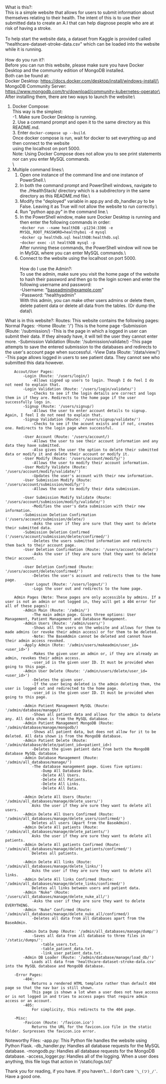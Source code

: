 What is this?:\
This is a simple website that allows for users to submit information about themselves relating to their health.
The intent of this is to use their submitted data to create an A.I that can help diagnose people who are at risk of
having a stroke.\
\
To help start the website data, a dataset from Kaggle is provided called "healthcare-dataset-stroke-data.csv" which can
be loaded into the website while it is running.\
\
How do you run it?:\
Before you can run this website, please make sure you have Docker Desktop and the community edition of MongoDB installed.\
Both can be found at:\
Docker Desktop: https://docs.docker.com/desktop/install/windows-install/\
MongoDB Community Server: https://www.mongodb.com/try/download/community-kubernetes-operator\
\
After installing them, there are two ways to launch the website:\
1. Docker Compose:\
    This way is the simplest:\
        -1. Make sure Docker Desktop is running.\
        2. Use a command prompt and open it to the same directory as this README.md.\
        3. Enter `docker-compose up --build`.\
    Once docker compose is run, wait for docker to set everything up and then connect to the website\
    using the localhost on port 5000.\
    Note: Using Docker Compose does not allow you to see print statements nor can you enter MySQL commands.\
\
2. Multiple command lines:\
    1. Open one instance of the command line and one instance of PowerShell.\
    2. In both the command prompt and PowerShell windows, navigate to the ./HealthStack/ directory which is a subdirectory in the same directory as this README.md file.\
    3. Modify the "deployed" variable in app.py and db_handler.py to be False. Leaving it as True will not allow the website to run correctly.\
    4. Run "python app.py" in the command line.\
    5. In the PowerShell window, make sure Docker Desktop is running and then enter the following commands in order:\
        -`docker run --name healthDB -p1234:3306 -e MYSQL_ROOT_PASSWORD=healthyboi -d mysql`\
        -`docker cp healthdb.sql healthDB:healthdb.sql`\
        -`docker exec -it healthDB mysql -p`\
    After running these commands, the PowerShell window will now be in MySQL where you can enter MySQL commands.\
    6. Connect to the website using the localhost on port 5000.\
\
How do I use the Admin?:\
To use the admin, make sure you visit the home page of the website to hash their password and then go to the login screen and
enter the following username and password:\
    -Username: "baseadmin@example.com"\
    -Password: "healthyadmin"\
With this admin, you can make other users admins or delete them, delete patient data or delete all data from the tables. (Or dump the data)\

What is in this website?:
    Routes:
    This website contains the following pages:
        Normal Pages:
            -Home (Route: '/')
                This is the home page
            -Submission (Route: '/submission/)
                -This is the page in which a logged in user can submit their data. If they already have, it will tell the user they cannot enter more.
            -Submission Validation (Route: '/submission/validate/)
                -This page attempts to save the entered submission to the databases and redirects to the user's account page when successful.
            -View Data (Route: '/data/view/')
                -This page allows logged in users to see patient data. They cannot see who submitted this data however.
        
        Accout/User Pages:
            -Login (Route: '/users/login/)
                -Allows signed up users to login. Though I do feel I do not need to explain that.
            -Login Validation (Route: '/users/login/validate/')
                -Checks to see if the login details are correct and logs them in if they are. Redirects to the home page if the user successfully logs in.
            -Signup (Route: '/users/signup/)
                -Allows the user to enter account details to signup. Again, I feel I do not need to explain that.
            -Signup Validation (Route: '/users/signup/validate/')
                -Checks to see if the acount exists and if not, creates one. Redirects to the login page when successful.

            -User Account (Route: '/users/account/)
                -Allows the user to see their account information and any data they have submitted.
                -Also gives the user the option to delete their submitted data or modify it and delete their account or modify it.
            -User Modify (Route: '/users/account/modify/')
                -Allows the user to modify their account information.
            -User Modify Validate (Route: '/users/account/modify/validate/')
                -Updates the user's account with their new information.
            -User Submission Modify (Route: '/users/account/submission/modify/')
                -Allows the user to modify their data submission.

            -User Submission Modify Validate (Route: '/users/account/submission/modify/validate/')
                -Modifies the user's data submission with their new information.
            -Submission Deletion Confirmation ('/users/account/submission/delete/)
                -Asks the user if they are sure that they want to delete their submitted data.
            -Submission Deletion Confirmed ('/users/account/submission/delete/confirmed/')
                -Deletes the users submitted information and redirects them back to their account page.
            -User Deletion Confirmation (Route: '/users/account/delete/')
                -Asks the user if they are sure that they want to delete their account.

            -User Deletion Confirmed (Route: '/users/account/delete/confirmed/')
                -Deletes the user's account and redirects them to the home page.
            -User Logout (Route: '/users/logout/')
                -Logs the user out and redirects to the home page.

        Admin Pages (Note: These pages are only accessible by admins. If a user is not an admin or not logged in, they will get a 404 error for all of these pages):
            -Admin Main (Route: '/admin/')
                -The main admin page. Gives three options: User Management, Patient Management and Database Management.
            -Admin Users (Route: '/admin/users/')
                -Shows all the users on the website and allows for them to made admins (or revoke their admin access) or for them to be deleted.
                -Note: The BaseAdmin cannot be deleted and cannot have their admin access revoked.
            -Apply Admin (Rote: '/admin/users/makeadmin/user_id=<user_id>')
                -Makes the given user an admin or, if they are already an admin, revokes their admin access.
                -user_id is the given user ID. It must be provided when going to this page.
            -Admin User Delete (Route: '/admin/users/delete/user_id=<user_id>')
                -Deletes the given user.
                -If the user being deleted is the admin deleting them, the user is logged out and redirected to the home page.
                -user_id is the given user ID. It must be provided when going to this page.

            -Admin Patient Management MySQL (Route: '/admin/database/manage/)
                -Shows all patient data and allows for the admin to delete any. All data shown is from the MySQL database.
            -Admin Patient Management MongoDB (Route: '/admin/database/manage/mongodb/)
                -Shows all patient data, but does not allow for it to be deleted. All data shown is from the MongoDB database.
            -Admin Patient Delete (Route: '/admin/database/delete/patient_id=<patient_id>)
                -Deletes the given patient data from both the MongoDB database MySQL database.
            -Admin Database Management (Route: '/admin/all_database/manage/')
                -The database management page. Gives five options:
                    -Dump All Database Data.
                    -Delete All Users.
                    -Delete All Patients.
                    -Delete All Links.
                    -Delete All Data.
            
            -Admin Delete All Users (Route: '/admin/all_databases/manage/delete_users/')
                Asks the user if they are sure they want to delete all users.
            -Admin Delete All Users Confirmed (Route: '/admin/all_databases/manage/delete_users/confirmed/')
                Deletes all users (Apart from the BaseAdmin).
            -Admin Delete All patients (Route: '/admin/all_databases/manage/delete_patients/')
                Asks the user if they are sure they want to delete all patients.
            -Admin Delete All patients Confirmed (Route: '/admin/all_databases/manage/delete_patients/confirmed/')
                Deletes all patients.
            
            -Admin Delete All links (Route: '/admin/all_databases/manage/delete_links/')
                Asks the user if they are sure they want to delete all links.
            -Admin Delete All links Confirmed (Route: '/admin/all_databases/manage/delete_links/confirmed/')
                Deletes all links between users and patient data.
            -Admin "Nuke" (Route: '/users/all_databases/manage/delete_nuke_all/')
                -Asks the user if they are sure they want to delete EVERYTHING.
            -Admin "Nuke" Confirmed (Route: '/admin/all_databases/manage/delete_nuke_all/confirmed/)
                -Deletes all data from all databases apart from the BaseAdmin.
            
            -Admin Data Dump (Route: '/admin/all_databases/manage/dump/')
                -Saves all data from all database to three files in '/static/dumps/':
                    -table_users.txt.
                    -table_patient_data.txt.
                    -link_user_patient_data.txt.
            -Admin DB Loader (Route: '/admin/database/manage/load_db/')
                Loads all data from 'healthcare-dataset-stroke-data.csv' into the MySQL database and MongoDB database.
        
        -Error Pages:
            -404:
                Returns a rendered HTML template rather than default 404 page so that the nav bar is still shown.
                This page is shown a lot when a user does not have access or is not logged in and tries to access pages that require admin access or an account.
            -405:
                For simplicity, this redirects to the 404 page.

        -Misc:
            -Favicon (Route: '/favicon.ico')
                Returns the URL for the favicon.ico file in the static folder. Surpresses the favicon.ico error.

Noteworthy Files:
    -app.py:
        This Python file handles the website using Python Flask.
    -db_handler.py:
        Handles all database requests for the MySQL database.
    -mongodb.py:
        Handles all database requests for the MongoDB database.
    -access_logger.py:
        Handles all of the logging. When a user does anything, this file logs that action in '/static/logs.txt/'

Thank you for reading, if you have. If you haven't... I don't care `¯\_(ツ)_/¯`.\
Have a good one.